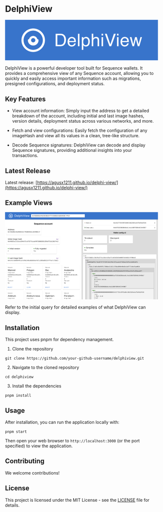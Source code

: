 # DelphiView

![DelphiView Logo](/imgs/logo2.png)

DelphiView is a powerful developer tool built for Sequence wallets. It provides a comprehensive view of any Sequence account, allowing you to quickly and easily access important information such as migrations, presigned configurations, and deployment status.

## Key Features

* View account information: Simply input the address to get a detailed breakdown of the account, including initial and last image hashes, version details, deployment status across various networks, and more.

* Fetch and view configurations: Easily fetch the configuration of any imageHash and view all its values in a clean, tree-like structure.

* Decode Sequence signatures: DelphiView can decode and display Sequence signatures, providing additional insights into your transactions.

## Latest Release
Latest release: [https://agusx1211.github.io/delphi-view/](https://agusx1211.github.io/delphi-view/)

## Example Views

![DelphiView Screenshot](/imgs/demo.png)

Refer to the initial query for detailed examples of what DelphiView can display.

## Installation

This project uses pnpm for dependency management. 

1. Clone the repository
```
git clone https://github.com/your-github-username/delphiview.git
```

2. Navigate to the cloned repository
```
cd delphiview
```

3. Install the dependencies
```
pnpm install
```

## Usage

After installation, you can run the application locally with:
```
pnpm start
```

Then open your web browser to `http://localhost:3000` (or the port specified) to view the application.

## Contributing

We welcome contributions!

## License

This project is licensed under the MIT License - see the [LICENSE](LICENSE) file for details.
